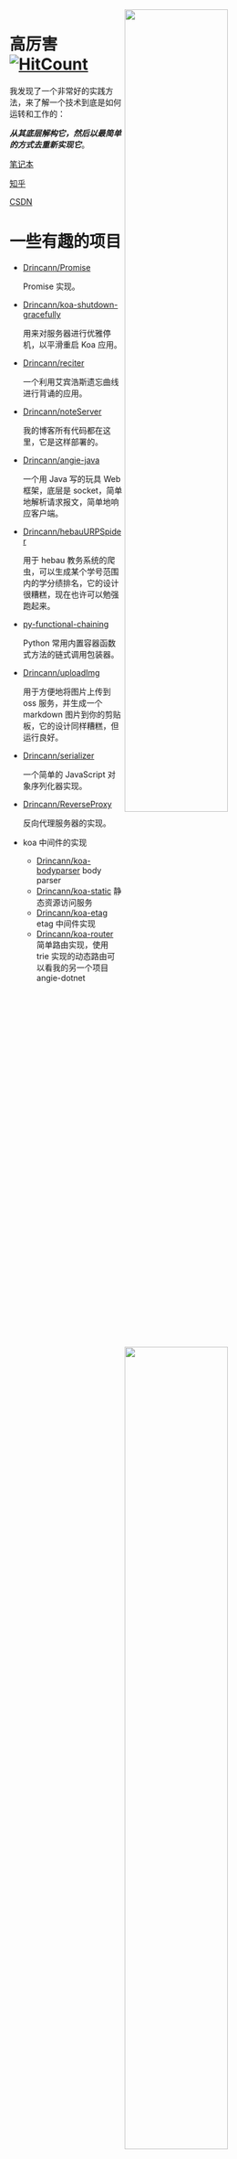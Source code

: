 
  <img align="right" src='https://github-readme-stats.vercel.app/api/top-langs/?username=drincann&theme=nord&layout=compact&langs_count=10&hide=jupyter%20notebook&hide_border=true&border_radius=0' width="60%"/>
  <img align="right" src='https://github-readme-stats.vercel.app/api?username=drincann&show_icons=true&theme=nord&count_private=true&hide_border=true&border_radius=0' width="60%"/>

# 高厉害 [![HitCount](https://hits.dwyl.com/Drincann/Drincann.svg?style=flat-square)](http://hits.dwyl.com/Drincann/Drincann)

我发现了一个非常好的实践方法，来了解一个技术到底是如何运转和工作的：

_**从其底层解构它，然后以最简单的方式去重新实现它**_。

[笔记本](http://codingfor.life)

[知乎](https://www.zhihu.com/people/gao-jun-kang)

[CSDN](https://blog.csdn.net/qq_16181837)

# 一些有趣的项目

- [Drincann/Promise](https://github.com/Drincann/Promise)
  
  Promise 实现。
  
- [Drincann/koa-shutdown-gracefully](https://github.com/Drincann/koa-shutdown-gracefully) 

  用来对服务器进行优雅停机，以平滑重启 Koa 应用。
  
- [Drincann/reciter](https://github.com/Drincann/reciter)

  一个利用艾宾浩斯遗忘曲线进行背诵的应用。
  
- [Drincann/noteServer](https://github.com/Drincann/noteServer)

  我的博客所有代码都在这里，它是这样部署的。
  
- [Drincann/angie-java](https://github.com/Drincann/angie-java)
  
  一个用 Java 写的玩具 Web 框架，底层是 socket，简单地解析请求报文，简单地响应客户端。
  
- [Drincann/hebauURPSpider](https://github.com/Drincann/hebauURPSpider)

  用于 hebau 教务系统的爬虫，可以生成某个学号范围内的学分绩排名，它的设计很糟糕，现在也许可以勉强跑起来。
  
- [py-functional-chaining](https://github.com/Drincann/py-functional-chaining)

  Python 常用内置容器函数式方法的链式调用包装器。
  
- [Drincann/uploadImg](https://github.com/Drincann/uploadImg)

  用于方便地将图片上传到 oss 服务，并生成一个 markdown 图片到你的剪贴板，它的设计同样糟糕，但运行良好。
  
- [Drincann/serializer](https://github.com/Drincann/serializer)

  一个简单的 JavaScript 对象序列化器实现。
  
- [Drincann/ReverseProxy](https://github.com/Drincann/ReverseProxy)
  
  反向代理服务器的实现。
  
- koa 中间件的实现
  
  - [Drincann/koa-bodyparser](https://github.com/Drincann/koa-bodyparser) body parser
  - [Drincann/koa-static](https://github.com/Drincann/koa-static) 静态资源访问服务
  - [Drincann/koa-etag](https://github.com/Drincann/koa-etag) etag 中间件实现
  - [Drincann/koa-router](https://github.com/Drincann/koa-router) 简单路由实现，使用 trie 实现的动态路由可以看我的另一个项目 angie-dotnet
